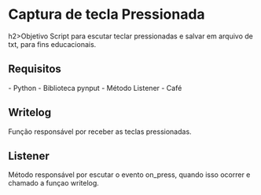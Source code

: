 # Captura de tecla Pressionada

h2>Objetivo</h2>
Script para escutar teclar pressionadas e salvar em arquivo de txt, para fins educacionais.

<h2>Requisitos</h2>
- Python
- Biblioteca pynput
- Método Listener
- Café

<h2>Writelog</h2>
Função responsável por receber as teclas pressionadas.

<h2>Listener</h2>
Método responsável por escutar o evento on_press, quando isso ocorrer e chamado a funçao writelog.




